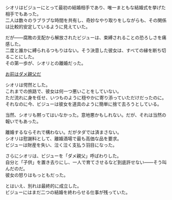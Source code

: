 <!-- title: 離婚その一 -->
<!-- relationship: No Longer Together -->

シオリはビジューにとって最初の結婚相手であり、唯一まともな結婚式を挙げた相手でもあった。  
二人は数々のラブラブな時間を共有し、奇妙なやり取りをしながらも、その関係は比較的安定しているように見えていた。

だが――腐敗の支配から解放されたビジューは、束縛されることの恐ろしさを痛感した。  
二度と誰かに縛られるつもりはない。そう決意した彼女は、すべての縁を断ち切ることにした。  
その第一歩が、シオリとの離婚だった。

[お前はダメ親父だ](#embed:https://www.youtube.com/live/u3MQlnSHfhA?feature=shared&t=13345)

シオリは愕然とした。  
これまでの旅路で、彼女は何一つ悪いことをしていない。  
ただ流れに身を任せ、いつものように穏やかに寄り添っていただけだったのに。  
それなのに今、ビジューは彼女を道具のように簡単に捨て去ろうとしている。

当然、シオリも黙ってはいなかった。意地悪かもしれない。だが、それは当然の報いでもあった。

離婚するならそれで構わない。だがタダでは済まさない。  
シオリは慰謝料として、離婚酒場で最も高価な品を要求。  
ビジューは財産を失い、泣く泣く支払う羽目になった。

さらにシオリは、ビジューを「ダメ親父」呼ばわりした。  
自分と「子供」を置き去りにし、一人で育てさせるなど到底許せない――そう叫んだのだ。  
彼女の怒りはもっともだった。

とはいえ、別れは最終的に成立した。  
ビジューにはまだ二つの結婚を終わらせる仕事が残っていた。
